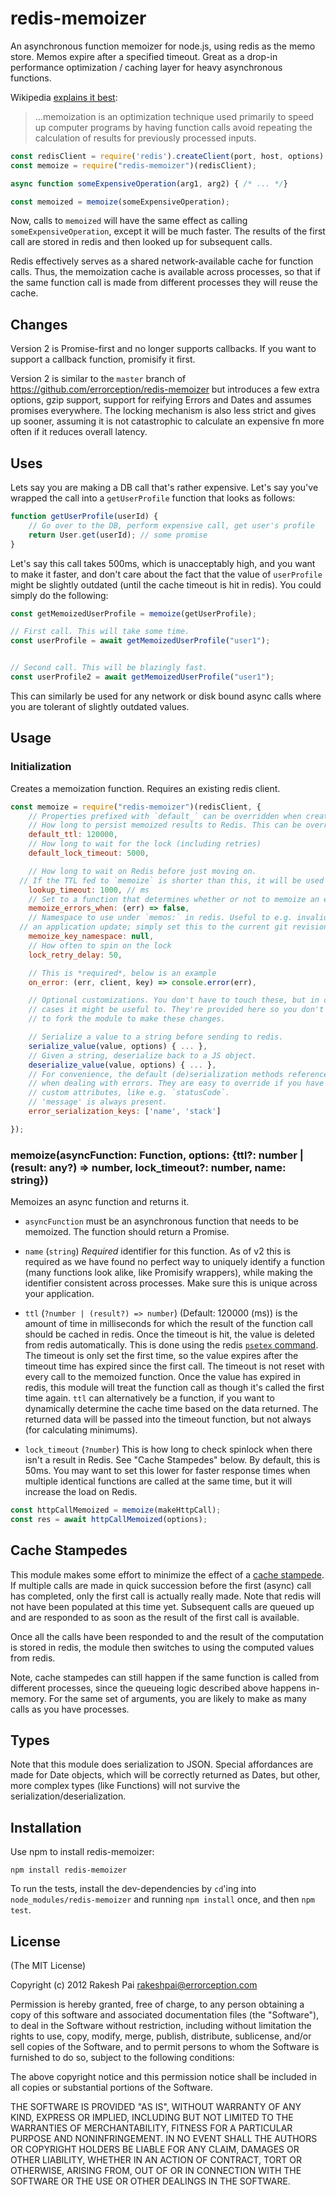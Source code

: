 redis-memoizer
===

An asynchronous function memoizer for node.js, using redis as the memo store. Memos expire after a specified timeout. Great as a drop-in performance optimization / caching layer for heavy asynchronous functions.

Wikipedia [explains it best](http://en.wikipedia.org/wiki/Memoization):
> ...memoization is an optimization technique used primarily to speed up computer programs by having function calls avoid repeating the calculation of results for previously processed inputs.

```javascript
const redisClient = require('redis').createClient(port, host, options)
const memoize = require("redis-memoizer")(redisClient);

async function someExpensiveOperation(arg1, arg2) { /* ... */}

const memoized = memoize(someExpensiveOperation);
```

Now, calls to `memoized` will have the same effect as calling `someExpensiveOperation`, except it will be much faster. The results of the first call are stored in redis and then looked up for subsequent calls.

Redis effectively serves as a shared network-available cache for function calls. Thus, the memoization cache is available across processes, so that if the same function call is made from different processes they will reuse the cache.

## Changes

Version 2 is Promise-first and no longer supports callbacks. If you want to support a callback function,
promisify it first.

Version 2 is similar to the `master` branch of https://github.com/errorception/redis-memoizer but introduces
a few extra options, gzip support, support for reifying Errors and Dates and assumes promises everywhere. The
locking mechanism is also less strict and gives up sooner, assuming it is not catastrophic to calculate an expensive
fn more often if it reduces overall latency.

## Uses

Lets say you are making a DB call that's rather expensive. Let's say you've wrapped the call into a `getUserProfile` function that looks as follows:

```javascript
function getUserProfile(userId) {
	// Go over to the DB, perform expensive call, get user's profile
	return User.get(userId); // some promise
}
```

Let's say this call takes 500ms, which is unacceptably high, and you want to make it faster, and don't care about the fact that the value of `userProfile` might be slightly outdated (until the cache timeout is hit in redis). You could simply do the following:

```javascript
const getMemoizedUserProfile = memoize(getUserProfile);

// First call. This will take some time.
const userProfile = await getMemoizedUserProfile("user1");


// Second call. This will be blazingly fast.
const userProfile2 = await getMemoizedUserProfile("user1");

```

This can similarly be used for any network or disk bound async calls where you are tolerant of slightly outdated values.

## Usage

### Initialization

Creates a memoization function. Requires an existing redis client.

```javascript
const memoize = require("redis-memoizer")(redisClient, {
	// Properties prefixed with `default_` can be overridden when creating each memoized function.
	// How long to persist memoized results to Redis. This can be overridden per-fn.
	default_ttl: 120000,
	// How long to wait for the lock (including retries)
	default_lock_timeout: 5000,

	// How long to wait on Redis before just moving on.
  // If the TTL fed to `memoize` is shorter than this, it will be used instead.
	lookup_timeout: 1000, // ms
	// Set to a function that determines whether or not to memoize an error. By default, we never do.
	memoize_errors_when: (err) => false,
	// Namespace to use under `memos:` in redis. Useful to e.g. invalidate all cache after
  // an application update; simply set this to the current git revision or use the boot timestamp.
	memoize_key_namespace: null,
	// How often to spin on the lock
	lock_retry_delay: 50,

	// This is *required*, below is an example
	on_error: (err, client, key) => console.error(err),

	// Optional customizations. You don't have to touch these, but in certain
	// cases it might be useful to. They're provided here so you don't have
	// to fork the module to make these changes.

	// Serialize a value to a string before sending to redis.
	serialize_value(value, options) { ... },
	// Given a string, deserialize back to a JS object.
	deserialize_value(value, options) { ... },
	// For convenience, the default (de)serialization methods reference these
	// when dealing with errors. They are easy to override if you have
	// custom attributes, like e.g. `statusCode`.
	// 'message' is always present.
	error_serialization_keys: ['name', 'stack']

});
```

### memoize(asyncFunction: Function, options: {ttl?: number | (result: any?) => number, lock_timeout?: number, name: string})

Memoizes an async function and returns it.

* `asyncFunction` must be an asynchronous function that needs to be memoized. The function should return a Promise.

* `name` (`string`) *Required* identifier for this function. As of v2 this is required as we have found no perfect way to uniquely
identify a function (many functions look alike, like Promisify wrappers), while making the identifier consistent across processes.
Make sure this is unique across your application.

* `ttl` (`?number | (result?) => number`) (Default: 120000 (ms)) is the amount of time in milliseconds for which the result of the function call should be cached in redis. Once the timeout is hit, the value is deleted from redis automatically. This is done using the redis [`psetex` command](http://redis.io/commands/psetex). The timeout is only set the first time, so the value expires after the timeout time has expired since the first call. The timeout is not reset with every call to the memoized function. Once the value has expired in redis, this module will treat the function call as though it's called the first time again. `ttl` can alternatively be a function, if you want to dynamically determine the cache time based on the data returned. The returned data will be passed into the timeout function, but not always (for calculating minimums).

* `lock_timeout` (`?number`) This is how long to check spinlock when there isn't a result in Redis. See "Cache Stampedes" below. By default, this is 50ms. You may want to set
this lower for faster response times when multiple identical functions are called at the same time, but it will increase the load on Redis.


```javascript
const httpCallMemoized = memoize(makeHttpCall);
const res = await httpCallMemoized(options);
```

## Cache Stampedes

This module makes some effort to minimize the effect of a [cache stampede](http://en.wikipedia.org/wiki/Cache_stampede). If multiple calls are made in quick succession before the first (async) call has completed, only the first call is actually really made. Note that redis will not have been populated at this time yet. Subsequent calls are queued up and are responded to as soon as the result of the first call is available.

Once all the calls have been responded to and the result of the computation is stored in redis, the module then switches to using the computed values from redis.

Note, cache stampedes can still happen if the same function is called from different processes, since the queueing logic described above happens in-memory. For the same set of arguments, you are likely to make as many calls as you have processes.

## Types

Note that this module does serialization to JSON. Special affordances are made for Date objects, which will be correctly returned
as Dates, but other, more complex types (like Functions) will not survive the serialization/deserialization.

## Installation

Use npm to install redis-memoizer:
```
npm install redis-memoizer
```

To run the tests, install the dev-dependencies by `cd`'ing into `node_modules/redis-memoizer` and running `npm install` once, and then `npm test`.

## License

(The MIT License)

Copyright (c) 2012 Rakesh Pai <rakeshpai@errorception.com>

Permission is hereby granted, free of charge, to any person obtaining a copy of this software and associated documentation files (the "Software"), to deal in the Software without restriction, including without limitation the rights to use, copy, modify, merge, publish, distribute, sublicense, and/or sell copies of the Software, and to permit persons to whom the Software is furnished to do so, subject to the following conditions:

The above copyright notice and this permission notice shall be included in all copies or substantial portions of the Software.

THE SOFTWARE IS PROVIDED "AS IS", WITHOUT WARRANTY OF ANY KIND, EXPRESS OR IMPLIED, INCLUDING BUT NOT LIMITED TO THE WARRANTIES OF MERCHANTABILITY, FITNESS FOR A PARTICULAR PURPOSE AND NONINFRINGEMENT. IN NO EVENT SHALL THE AUTHORS OR COPYRIGHT HOLDERS BE LIABLE FOR ANY CLAIM, DAMAGES OR OTHER LIABILITY, WHETHER IN AN ACTION OF CONTRACT, TORT OR OTHERWISE, ARISING FROM, OUT OF OR IN CONNECTION WITH THE SOFTWARE OR THE USE OR OTHER DEALINGS IN THE SOFTWARE.
